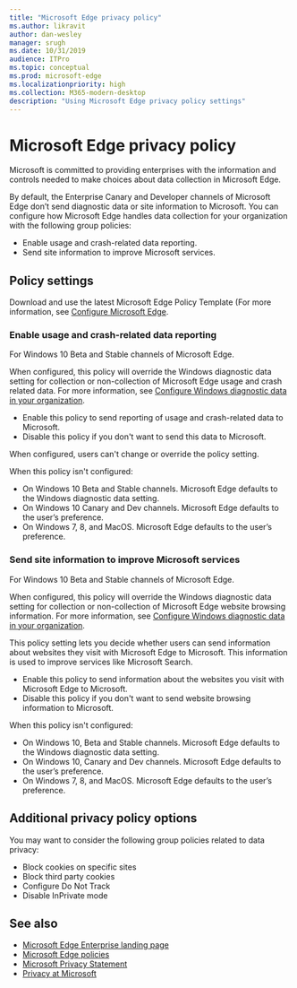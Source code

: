 ```yaml
---
title: "Microsoft Edge privacy policy"
ms.author: likravit
author: dan-wesley
manager: srugh
ms.date: 10/31/2019
audience: ITPro
ms.topic: conceptual
ms.prod: microsoft-edge
ms.localizationpriority: high
ms.collection: M365-modern-desktop
description: "Using Microsoft Edge privacy policy settings"
---
```


# Microsoft Edge privacy policy

Microsoft is committed to providing enterprises with the information and controls needed to make choices about data collection in Microsoft Edge.

By default, the Enterprise Canary and Developer channels of Microsoft Edge don’t send diagnostic data or site information to Microsoft. You can configure how Microsoft Edge handles data collection for your organization with the following group policies:

- Enable usage and crash-related data reporting.
- Send site information to improve Microsoft services.

## Policy settings

Download and use the latest Microsoft Edge Policy Template (For more information, see [Configure Microsoft Edge](configure-microsoft-edge.md).

### Enable usage and crash-related data reporting

For Windows 10 Beta and Stable channels of Microsoft Edge.

When configured, this policy will override the Windows diagnostic data setting for collection or non-collection of Microsoft Edge usage and crash related data. For more information, see [Configure Windows diagnostic data in your organization](https://go.microsoft.com/fwlink/?linkid=2099569).

- Enable this policy to send reporting of usage and crash-related data to Microsoft.
- Disable this policy if you don't want to send this data to Microsoft.

When configured, users can't change or override the policy setting.

When this policy isn't configured:

- On Windows 10 Beta and Stable channels. Microsoft Edge defaults to the Windows diagnostic data setting.
- On Windows 10 Canary and Dev channels. Microsoft Edge defaults to the user’s preference.
- On Windows 7, 8, and MacOS. Microsoft Edge defaults to the user’s preference.

### Send site information to improve Microsoft services

For Windows 10 Beta and Stable channels of Microsoft Edge.

When configured, this policy will override the Windows diagnostic data setting for collection or non-collection of Microsoft Edge website browsing information. For more information, see [Configure Windows diagnostic data in your organization](https://go.microsoft.com/fwlink/?linkid=2099569).

This policy setting lets you decide whether users can send information about websites they visit with Microsoft Edge to Microsoft. This information is used to improve services like Microsoft Search.

- Enable this policy to send information about the websites you visit with Microsoft Edge to Microsoft.
- Disable this policy if you don't want to send website browsing information to Microsoft.

When this policy isn't configured:

- On Windows 10, Beta and Stable channels. Microsoft Edge defaults to the Windows diagnostic data setting.
- On Windows 10, Canary and Dev channels. Microsoft Edge defaults to the user’s preference.
- On Windows 7, 8, and MacOS. Microsoft Edge defaults to the user’s preference.

## Additional privacy policy options

You may want to consider the following group policies related to data privacy:

- Block cookies on specific sites
- Block third party cookies
- Configure Do Not Track
- Disable InPrivate mode

## See also

- [Microsoft Edge Enterprise landing page](https://www.microsoftedgeinsider.com/enterprise)
- [Microsoft Edge policies](microsoft-edge-policies.md)
- [Microsoft Privacy Statement](https://privacy.microsoft.com/privacystatement)
- [Privacy at Microsoft](https://www.microsoft.com/trust-center/privacy)
